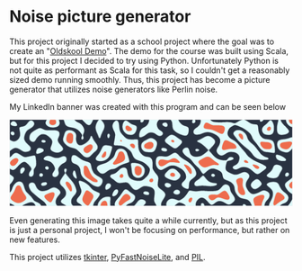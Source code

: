 # Noise picture generator

This project originally started as a school project where the goal was to create an "[Oldskool Demo](https://en.wikipedia.org/wiki/Demo_effect)". The demo for the course was built using Scala, but for this project I decided to try using Python. Unfortunately Python is not quite as performant as Scala for this task, so I couldn't get a reasonably sized demo running smoothly. Thus, this project has become a picture generator that utilizes noise generators like Perlin noise.

My LinkedIn banner was created with this program and can be seen below

![](repo_pictures/LinkedInBanner.png)

Even generating this image takes quite a while currently, but as this project is just a personal project, I won't be focusing on performance, but rather on new features.

This project utilizes [tkinter](https://docs.python.org/3/library/tk.html), [PyFastNoiseLite](https://github.com/tizilogic/PyFastNoiseLite), and [PIL](https://pypi.org/project/pillow/).
